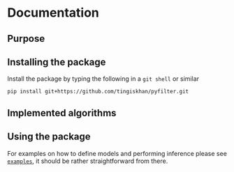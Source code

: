 # Documentation

## Purpose

## Installing the package
Install the package by typing the following in a `git shell` or similar
```
pip install git+https://github.com/tingiskhan/pyfilter.git
```

## Implemented algorithms


## Using the package
For examples on how to define models and performing inference please see
[`examples`](www.github.com/tingiskhan/pyfilter/examples), it should be rather straightforward from there.

